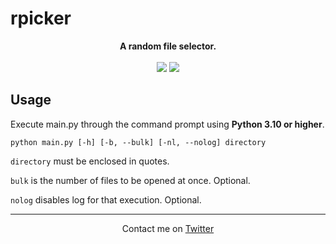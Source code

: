 # rpicker


<p align="center">
  <b>A random file selector.</b><br><br>
  <img src="https://img.shields.io/badge/Project-WIP-orange"> <img src="https://img.shields.io/badge/Documentation-Outdated-orange">
</p>

## Usage

Execute main.py through the command prompt using **Python 3.10 or higher**.

`python main.py [-h] [-b, --bulk] [-nl, --nolog] directory`

`directory` must be enclosed in quotes.

`bulk` is the number of files to be opened at once. Optional.

`nolog` disables log for that execution. Optional.

---
<p align="center">
 Contact me on <a href="https://twitter.com/ChgvCode">Twitter</a>
</p>
